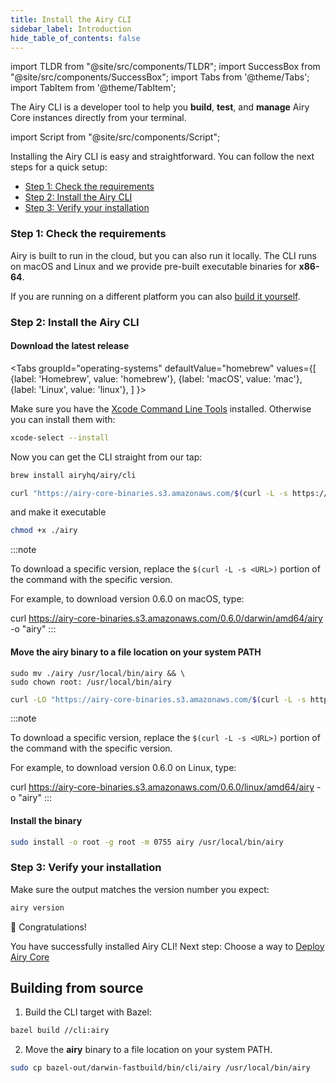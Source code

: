 ```yaml
---
title: Install the Airy CLI
sidebar_label: Introduction
hide_table_of_contents: false
---
```


import TLDR from "@site/src/components/TLDR";
import SuccessBox from "@site/src/components/SuccessBox";
import Tabs from '@theme/Tabs';
import TabItem from '@theme/TabItem';

<TLDR>

The Airy CLI is a developer tool to help you **build**, **test**, and **manage**
Airy Core instances directly from your terminal.

</TLDR>

import Script from "@site/src/components/Script";

<Script data-cols="120" data-rows="32" id="asciicast-403849" src="https://asciinema.org/a/403849.js"></Script>

Installing the Airy CLI is easy and straightforward. You can follow the next
steps for a quick setup:

- [Step 1: Check the requirements](introduction.md#step-1-check-the-requirements)
- [Step 2: Install the Airy CLI](introduction.md#step-2-install-the-airy-cli)
- [Step 3: Verify your installation](introduction.md#step-3-verify-your-installation)

### Step 1: Check the requirements

Airy is built to run in the cloud, but you can also run it locally. The CLI runs
on macOS and Linux and we provide pre-built executable binaries for
**x86-64**.

If you are running on a different platform you can also [build it
yourself](introduction.md#building-from-source).

### Step 2: Install the Airy CLI

#### Download the latest release

<Tabs
groupId="operating-systems"
defaultValue="homebrew"
values={[
{label: 'Homebrew', value: 'homebrew'},
{label: 'macOS', value: 'mac'},
{label: 'Linux', value: 'linux'},
]
}>

<TabItem value="homebrew">

Make sure you have the [Xcode Command Line
Tools](https://developer.apple.com/library/archive/technotes/tn2339/_index.html#//apple_ref/doc/uid/DTS40014588-CH1-WHAT_IS_THE_COMMAND_LINE_TOOLS_PACKAGE_)
installed. Otherwise you can install them with:

```bash
xcode-select --install
```

Now you can get the CLI straight from our tap:

```bash
brew install airyhq/airy/cli
```

</TabItem>

<TabItem value="mac">

```bash
curl "https://airy-core-binaries.s3.amazonaws.com/$(curl -L -s https://airy-core-binaries.s3.amazonaws.com/stable.txt)/darwin/amd64/airy" -o "airy"
```

and make it executable

```bash
chmod +x ./airy
```

:::note

To download a specific version, replace the `$(curl -L -s <URL>)` portion of the
command with the specific version.

For example, to download version 0.6.0 on macOS, type:

curl https://airy-core-binaries.s3.amazonaws.com/0.6.0/darwin/amd64/airy -o "airy"
:::

#### Move the **airy** binary to a file location on your system PATH

```
sudo mv ./airy /usr/local/bin/airy && \
sudo chown root: /usr/local/bin/airy
```

</TabItem>

<TabItem value="linux">

```bash
curl -LO "https://airy-core-binaries.s3.amazonaws.com/$(curl -L -s https://airy-core-binaries.s3.amazonaws.com/stable.txt)/linux/amd64/airy" -o "airy"
```

:::note

To download a specific version, replace the `$(curl -L -s <URL>)` portion of the
command with the specific version.

For example, to download version 0.6.0 on Linux, type:

curl https://airy-core-binaries.s3.amazonaws.com/0.6.0/linux/amd64/airy -o "airy"
:::

#### Install the binary

```bash
sudo install -o root -g root -m 0755 airy /usr/local/bin/airy
```

</TabItem>
</Tabs>

### Step 3: Verify your installation

Make sure the output matches the version number you expect:

```bash
airy version
```

<SuccessBox>

:tada: Congratulations!

You have successfully installed Airy CLI! Next step: Choose a way to [Deploy
Airy Core](/getting-started/installation/introduction#install-airy-core)

</SuccessBox>

## Building from source

1. Build the CLI target with Bazel:

```bash
bazel build //cli:airy
```

2. Move the **airy** binary to a file location on your system PATH.

```bash
sudo cp bazel-out/darwin-fastbuild/bin/cli/airy /usr/local/bin/airy
```
